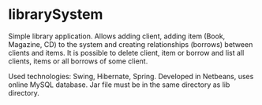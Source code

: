 # librarySystem

Simple library application. Allows adding client, adding item (Book, Magazine, CD) to the system and creating relationships (borrows) between clients and items. It is possible to delete client, item or borrow and list all clients, items or all borrows of some client.

Used technologies: Swing, Hibernate, Spring.
Developed in Netbeans, uses online MySQL database. Jar file must be in the same directory as lib directory.
